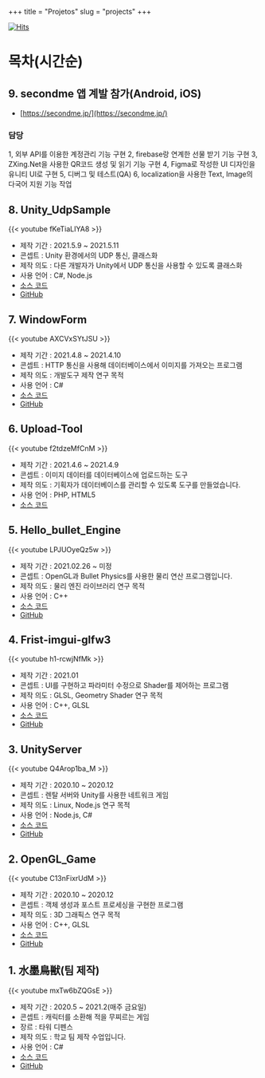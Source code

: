 +++
title = "Projetos"
slug = "projects"
+++

[![Hits](https://hits.seeyoufarm.com/api/count/incr/badge.svg?url=https%3A%2F%2Fcongibab.github.io%2Fportfolio%2F&count_bg=%2379C83D&title_bg=%23555555&icon=&icon_color=%23E7E7E7&title=hits&edge_flat=false)](https://hits.seeyoufarm.com)

# 목차(시간순)

## 9. secondme 앱 계발 참가(Android, iOS)
* [https://secondme.jp/](https://secondme.jp/)

### 담당
1, 외부 API를 이용한 계정관리 기능 구현
2, firebase랑 연계한 선물 받기 기능 구현
3, ZXing.Net을 사용한 QR코드 생성 및 읽기 기능 구현
4, Figma로 작성한 UI 디자인을 유니티 UI로 구현
5, 디버그 및 테스트(QA)
6, localization을 사용한 Text, Image의 다국어 지원 기능 작업

## 8. Unity_UdpSample
{{< youtube fKeTiaLIYA8 >}}

* 제작 기간 : 2021.5.9 ~ 2021.5.11
* 콘셉트 : Unity 환경에서의 UDP 통신, 클래스화
* 제작 의도 : 다른 개발자가 Unity에서 UDP 통신을 사용할 수 있도록 클래스화
* 사용 언어 : C#, Node.js
* [소스 코드](./Unity_UdpSample.md)  
* [GitHub](https://github.com/congibab/Unity_UdpSample)

## 7. WindowForm
{{< youtube AXCVxSYtJSU >}}

* 제작 기간 : 2021.4.8 ~ 2021.4.10
* 콘셉트 : HTTP 통신을 사용해 데이터베이스에서 이미지를 가져오는 프로그램
* 제작 의도 : 개발도구 제작 연구 목적 
* 사용 언어 : C#  
* [소스 코드](./WindowForm.md)  
* [GitHub](https://github.com/congibab/HelloWindowForm)

## 6. Upload-Tool
{{< youtube f2tdzeMfCnM >}}

* 제작 기간 : 2021.4.6 ~ 2021.4.9
* 콘셉트 : 이미지 데이터를 데이터베이스에 업로드하는 도구
* 제작 의도 : 기획자가 데이터베이스를 관리할 수 있도록 도구를 만들었습니다.
* 사용 언어 : PHP, HTML5  
* [소스 코드](./Upload-Tool.md)  

## 5. Hello_bullet_Engine
{{< youtube LPJUOyeQz5w >}}

* 제작 기간 : 2021.02.26 ~ 미정
* 콘셉트 : OpenGL과 Bullet Physics를 사용한 물리 연산 프로그램입니다.
* 제작 의도 : 물리 엔진 라이브러리 연구 목적  
* 사용 언어 : C++  
* [소스 코드](./Hello_bullet_Engine.md)  
* [GitHub](https://github.com/congibab/Hello_Bullet_Engine)

## 4. Frist-imgui-glfw3
{{< youtube h1-rcwjNfMk >}}

* 제작 기간 : 2021.01
* 콘셉트 : UI를 구현하고 파라미터 수정으로 Shader를 제어하는 프로그램
* 제작 의도 : GLSL, Geometry Shader 연구 목적
* 사용 언어 : C++, GLSL  
* [소스 코드](./Frist-imgui-glfw3.md)  
* [GitHub](https://github.com/congibab/Frist-imgui-glfw3)

## 3. UnityServer
{{< youtube Q4Arop1ba_M >}}

* 제작 기간 : 2020.10 ~ 2020.12
* 콘셉트 : 렌탈 서버와 Unity를 사용한 네트워크 게임  
* 제작 의도 : Linux, Node.js 연구 목적
* 사용 언어 : Node.js, C#  
* [소스 코드](./UnityServer.md)  
* [GitHub](https://github.com/congibab/UnityServer)

## 2. OpenGL_Game
{{< youtube C13nFixrUdM >}}

* 제작 기간 : 2020.10 ~ 2020.12
* 콘셉트 : 객체 생성과 포스트 프로세싱을 구현한 프로그램
* 제작 의도 : 3D 그래픽스 연구 목적
* 사용 언어 : C++, GLSL  
* [소스 코드](./OpenGL_Game.md)
* [GitHub](https://github.com/congibab/OpenGL_Game)

## 1. 水墨鳥獣(팀 제작)
{{< youtube mxTw6bZQGsE >}}

* 제작 기간 : 2020.5 ~ 2021.2(매주 금요일)
* 콘셉트 : 캐릭터를 소환해 적을 무찌르는 게임
* 장르 : 타워 디펜스
* 제작 의도 : 학교 팀 제작 수업입니다.
* 사용 언어 : C#  
* [소스 코드](./RabbitFrog.md)  
* [GitHub](https://github.com/kumamoooooon0202/RabbitFrog.git)